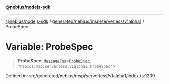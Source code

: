 [**@nebius/nodejs-sdk**](../../../../../../README.md)

***

[@nebius/nodejs-sdk](../../../../../../README.md) / [generated/nebius/msp/serverless/v1alpha1](../README.md) / ProbeSpec

# Variable: ProbeSpec

> **ProbeSpec**: [`MessageFns`](../../../../../../runtime/protos/core/interfaces/MessageFns.md)\<[`ProbeSpec`](../interfaces/ProbeSpec.md), `"nebius.msp.serverless.v1alpha1.ProbeSpec"`\>

Defined in: src/generated/nebius/msp/serverless/v1alpha1/index.ts:1209
